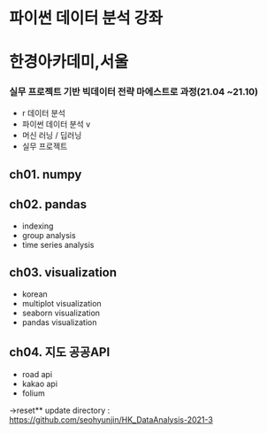# 파이썬 데이터 분석 강좌

# 한경아카데미,서울
### 실무 프로젝트 기반 빅데이터 전략 마에스트로 과정(21.04 ~21.10)
- r 데이터 분석
- 파이썬 데이터 분석 v
- 머신 러닝 / 딥러닝
- 실무 프로젝트

## ch01. numpy

## ch02. pandas
- indexing
- group analysis
- time series analysis

## ch03. visualization
- korean
- multiplot visualization
- seaborn visualization
- pandas visualization

## ch04. 지도 공공API
- road api
- kakao api
- folium

->reset**
update directory : https://github.com/seohyunjin/HK_DataAnalysis-2021-3
